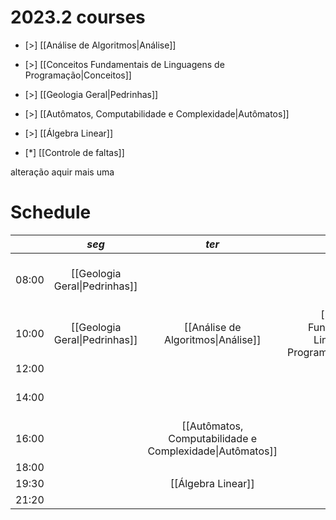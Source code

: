 # 2023.2 courses
- [>] [[Análise de Algoritmos|Análise]]
- [>] [[Conceitos Fundamentais de Linguagens de Programação|Conceitos]]
- [>] [[Geologia Geral|Pedrinhas]]
- [>] [[Autômatos, Computabilidade e Complexidade|Autômatos]]
- [>] [[Álgebra Linear]]

- [*] [[Controle de faltas]]

alteração aquir
mais uma

# Schedule

|       |             _seg_             |                          _ter_                           |                               _qua_                                |                          _qui_                           |                               _sex_                                |
| ----- |:-----------------------------:|:--------------------------------------------------------:|:------------------------------------------------------------------:|:--------------------------------------------------------:|:------------------------------------------------------------------:|
| 08:00 | [[Geologia Geral\|Pedrinhas]] |                                                          |                                                                    |            [[Análise de Algoritmos\|Análise]]            | [[Conceitos Fundamentais de Linguagens de Programação\|Conceitos]] |
| 10:00 | [[Geologia Geral\|Pedrinhas]] |            [[Análise de Algoritmos\|Análise]]            | [[Conceitos Fundamentais de Linguagens de Programação\|Conceitos]] |                                                          |                                                                    |
| 12:00 |                               |                                                          |                                                                    |                                                          |                                                                    |
| 14:00 |                               |                                                          |                                                                    | [[Autômatos, Computabilidade e Complexidade\|Autômatos]] |                                                                    |
| 16:00 |                               | [[Autômatos, Computabilidade e Complexidade\|Autômatos]] |                                                                    |                                                          |                                                                    |
| 18:00 |                               |                                                          |                                                                    |                                                          |                                                                    |
| 19:30 |                               |                    [[Álgebra Linear]]                    |                                                                    |                                                          |                                                                    |
| 21:20 |                               |                                                          |                                                                    |                    [[Álgebra Linear]]                    |                                                                    |

